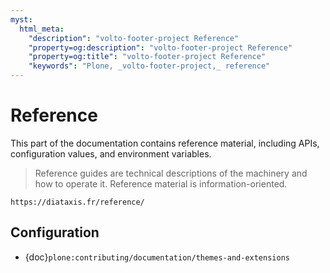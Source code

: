 ```yaml
---
myst:
  html_meta:
    "description": "volto-footer-project Reference"
    "property=og:description": "volto-footer-project Reference"
    "property=og:title": "volto-footer-project Reference"
    "keywords": "Plone, _volto-footer-project,_ reference"
---
```


# Reference

This part of the documentation contains reference material, including APIs, configuration values, and environment variables.

> Reference guides are technical descriptions of the machinery and how to operate it.
> Reference material is information-oriented.

```{seealso}
https://diataxis.fr/reference/
```

## Configuration

-   {doc}`plone:contributing/documentation/themes-and-extensions`
